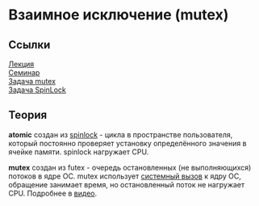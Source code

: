 # Взаимное исключение (mutex)

## Ссылки
[Лекция](https://youtu.be/fmcBo4E7qr0)  
[Семинар](https://youtu.be/QMM4GDSQya4)  
[Задача mutex](https://gitlab.com/Lipovsky/concurrency-course/-/tree/master/tasks/mutex/mutex)  
[Задача SpinLock](https://gitlab.com/Lipovsky/concurrency-course/-/tree/master/tasks/mutex/spinlock)  

## Теория

**atomic** создан из [spinlock](https://github.com/alzoi/C/blob/master/spinlock.md) - цикла в пространстве пользователя, который постоянно проверяет установку определённого значения в ячейке памяти. spinlock нагружает CPU.  

**mutex** создан из futex - очередь остановленных (не выполняющихся) потоков в ядре ОС.  mutex использует [системный вызов](https://man7.org/linux/man-pages/man2/futex.2.html) к ядру ОС, обращение занимает время, но остановленный поток не нагружает CPU. Подробнее в [видео](https://youtu.be/xKqO04SN6C0?list=PLEJxKK7AcSEGPOCFtQTJhOElU44J_JAun&t=161).
